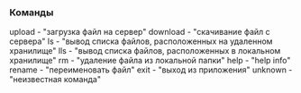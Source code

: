 ### Команды

upload - "загрузка файл на сервер"
download - "скачивание файл с сервера"
ls - "вывод списка файлов, расположенных на удаленном хранилище"
lls - "вывод списка файлов, расположенных в локальном хранилище"
rm - "удаление файла из локальной папки"
help - "help info"
rename - "переименовать файл"
exit - "выход из приложения"
unknown - "неизвестная команда"
